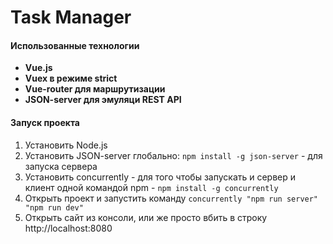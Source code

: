 # Task Manager

#### Использованные технологии
- **Vue.js**
- **Vuex в режиме strict**
- **Vue-router для маршрутизации**
- **JSON-server для эмуляци REST API**

#### Запуск проекта 
1. Установить Node.js
2. Установить JSON-server глобально: `npm install -g json-server` - для запуска сервера
3. Установить concurrently - для того чтобы запускать и сервер и клиент одной командой npm - `npm install -g concurrently`
4. Открыть проект и запустить команду `concurrently "npm run server" "npm run dev" `
5. Открыть сайт из консоли, или же просто вбить в строку http://localhost:8080